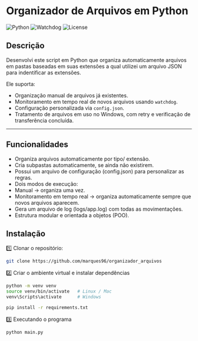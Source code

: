 # Organizador de Arquivos em Python

![Python](https://img.shields.io/badge/Python-3.8%2B-blue)
![Watchdog](https://img.shields.io/badge/Watchdog-monitoring-green)
![License](https://img.shields.io/badge/License-MIT-lightgrey)

## Descrição

Desenvolvi este script em Python que organiza automaticamente arquivos em pastas baseadas em suas extensões a qual utilizei um arquivo JSON para indentificar as extensões.  

Ele suporta:

- Organização manual de arquivos já existentes.  
- Monitoramento em tempo real de novos arquivos usando `watchdog`.  
- Configuração personalizada via `config.json`.  
- Tratamento de arquivos em uso no Windows, com retry e verificação de transferência concluída.  

---

## Funcionalidades

- Organiza arquivos automaticamente por tipo/ extensão.
- Cria subpastas automaticamente, se ainda não existirem.
- Possui um arquivo de configuração (config.json) para personalizar as regras.
- Dois modos de execução:
- Manual → organiza uma vez.
- Monitoramento em tempo real → organiza automaticamente sempre que novos arquivos aparecem.
- Gera um arquivo de log (logs/app.log) com todas as movimentações.
- Estrutura modular e orientada a objetos (POO).

## Instalação

1️⃣ Clonar o repositório:

```bash
git clone https://github.com/marques96/organizador_arquivos
```

2️⃣ Criar o ambiente virtual e instalar dependências

```bash
python -m venv venv
source venv/bin/activate   # Linux / Mac
venv\Scripts\activate      # Windows

pip install -r requirements.txt
```

3️⃣ Executando o programa
```bash
python main.py
```
